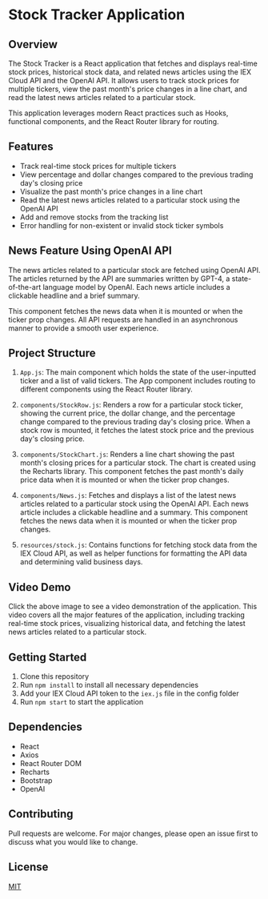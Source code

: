 # Stock Tracker Application

## Overview
The Stock Tracker is a React application that fetches and displays real-time stock prices, historical stock data, and related news articles using the IEX Cloud API and the OpenAI API. It allows users to track stock prices for multiple tickers, view the past month's price changes in a line chart, and read the latest news articles related to a particular stock.

This application leverages modern React practices such as Hooks, functional components, and the React Router library for routing. 

## Features

- Track real-time stock prices for multiple tickers
- View percentage and dollar changes compared to the previous trading day's closing price
- Visualize the past month's price changes in a line chart
- Read the latest news articles related to a particular stock using the OpenAI API
- Add and remove stocks from the tracking list
- Error handling for non-existent or invalid stock ticker symbols

## News Feature Using OpenAI API

The news articles related to a particular stock are fetched using OpenAI API. The articles returned by the API are summaries written by GPT-4, a state-of-the-art language model by OpenAI. Each news article includes a clickable headline and a brief summary.

This component fetches the news data when it is mounted or when the ticker prop changes. All API requests are handled in an asynchronous manner to provide a smooth user experience.

## Project Structure

1. `App.js`: The main component which holds the state of the user-inputted ticker and a list of valid tickers. The App component includes routing to different components using the React Router library.

2. `components/StockRow.js`: Renders a row for a particular stock ticker, showing the current price, the dollar change, and the percentage change compared to the previous trading day's closing price. When a stock row is mounted, it fetches the latest stock price and the previous day's closing price.

3. `components/StockChart.js`: Renders a line chart showing the past month's closing prices for a particular stock. The chart is created using the Recharts library. This component fetches the past month's daily price data when it is mounted or when the ticker prop changes.

4. `components/News.js`: Fetches and displays a list of the latest news articles related to a particular stock using the OpenAI API. Each news article includes a clickable headline and a summary. This component fetches the news data when it is mounted or when the ticker prop changes.

5. `resources/stock.js`: Contains functions for fetching stock data from the IEX Cloud API, as well as helper functions for formatting the API data and determining valid business days.

## Video Demo


Click the above image to see a video demonstration of the application. This video covers all the major features of the application, including tracking real-time stock prices, visualizing historical data, and fetching the latest news articles related to a particular stock.

## Getting Started

1. Clone this repository
2. Run `npm install` to install all necessary dependencies
3. Add your IEX Cloud API token to the `iex.js` file in the config folder
4. Run `npm start` to start the application

## Dependencies
- React
- Axios
- React Router DOM
- Recharts
- Bootstrap
- OpenAI

## Contributing
Pull requests are welcome. For major changes, please open an issue first to discuss what you would like to change.

## License
[MIT](https://choosealicense.com/licenses/mit/)
